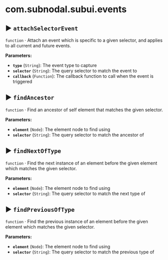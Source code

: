 # com.subnodal.subui.events
## ▶️ `attachSelectorEvent`
`function` · Attach an event which is specific to a given selector, and applies to all current and future events.

**Parameters:**
* **`type`** (`String`): The event type to capture
* **`selector`** (`String`): The query selector to match the event to
* **`callback`** (`Function`): The callback function to call when the event is triggered

## ▶️ `findAncestor`
`function` · Find an ancestor of self element that matches the given selector.

**Parameters:**
* **`element`** (`Node`): The element node to find using
* **`selector`** (`String`): The query selector to match the ancestor of

## ▶️ `findNextOfType`
`function` · Find the next instance of an element before the given element which matches the given selector.

**Parameters:**
* **`element`** (`Node`): The element node to find using
* **`selector`** (`String`): The query selector to match the next type of

## ▶️ `findPreviousOfType`
`function` · Find the previous instance of an element before the given element which matches the given selector.

**Parameters:**
* **`element`** (`Node`): The element node to find using
* **`selector`** (`String`): The query selector to match the previous type of